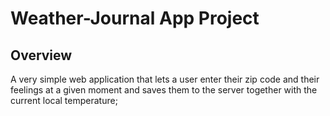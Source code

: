 # Weather-Journal App Project

## Overview

A very simple web application that lets a user enter their zip code and their feelings at a given moment and saves them to the server together with the current local temperature;
